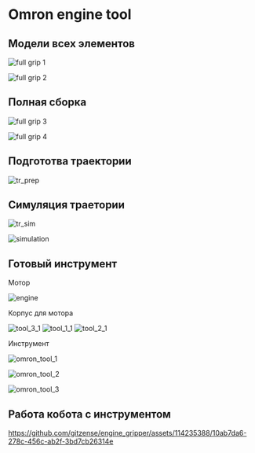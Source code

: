 # Omron engine tool

## Модели всех элементов 

![full grip 1](https://github.com/gitzense/engine_gripper/assets/114235388/ec65f9cc-31f7-4b64-abf7-453ee48680ff)

![full grip 2](https://github.com/gitzense/engine_gripper/assets/114235388/502d2231-55e4-4337-86d1-d8dd1be514ec)

## Полная сборка

![full grip 3](https://github.com/gitzense/engine_gripper/assets/114235388/43235cbb-3f5d-47f6-8b50-945f42264343)

![full grip 4](https://github.com/gitzense/engine_gripper/assets/114235388/e4a17ebc-2969-41d7-9e14-472282c64e59)

## Подгототва траектории

![tr_prep ](https://github.com/gitzense/engine_gripper/assets/114235388/c0295501-f425-4a28-b2cb-436e716fecbd)

## Симуляция траетории

![tr_sim](https://github.com/gitzense/engine_gripper/assets/114235388/e014b240-332b-47b9-ad55-949081004af7)

![simulation](https://github.com/gitzense/engine_gripper/assets/114235388/aa051f06-2294-4ff9-9ceb-674acfeee07c)

## Готовый инструмент

Мотор

![engine](https://github.com/gitzense/engine_gripper/assets/114235388/521b22ee-d30f-40fb-8e9c-5c58d8d06662)

Корпус для мотора

![tool_3_1](https://github.com/gitzense/engine_gripper/assets/114235388/522a33ca-b1f5-4f46-bfc1-dbcd33d9fd06)
![tool_1_1](https://github.com/gitzense/engine_gripper/assets/114235388/4db4b31d-2ef8-466e-aeb6-ce7f584e24b8)
![tool_2_1](https://github.com/gitzense/engine_gripper/assets/114235388/00100e13-fa22-4cfc-bd07-2deb9459a699)

Инструмент

![omron_tool_1](https://github.com/gitzense/engine_gripper/assets/114235388/c47bc7e1-bd67-4ed5-ab60-490d152485df)

![omron_tool_2](https://github.com/gitzense/engine_gripper/assets/114235388/d9ee5560-e84d-412d-97bd-e1474ede98ca)

![omron_tool_3](https://github.com/gitzense/engine_gripper/assets/114235388/765cb313-f6cc-4cb0-9935-ac4426ace28e)

## Работа кобота с инструментом

https://github.com/gitzense/engine_gripper/assets/114235388/10ab7da6-278c-456c-ab2f-3bd7cb26314e



